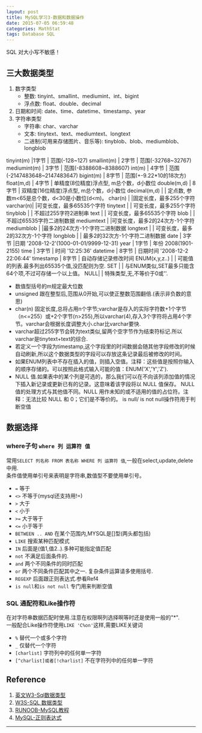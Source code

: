 ```yaml
---
layout: post
title: MySQL学习3-数据和数据操作
date: 2015-07-05 06:59:48
categories: MathStat
tags: Database SQL
---
```


SQL 对大小写不敏感！

## 三大数据类型

1. 数字类型
	- 整数: tinyint、smallint、mediumint、int、bigint
	- 浮点数: float、double、decimal
2. 日期和时间: date、time、datetime、timestamp、year
3. 字符串类型
	- 字符串: char、varchar
	- 文本: tinytext、text、mediumtext、longtext
	- 二进制(可用来存储图片、音乐等): tinyblob、blob、mediumblob、longblob

tinyint(m) |1字节 | 范围(-128~127)
smallint(m) | 2字节 | 范围(-32768~32767)
mediumint(m) | 3字节 | 范围(-8388608~8388607)
int(m) | 4字节 | 范围(-2147483648~2147483647)
bigint(m) | 8字节 | 范围(+-9.22*10的18次方)
float(m,d) | 4字节 | 单精度(8位精度)浮点型, m总个数，d小数位
double(m,d) | 8字节 | 双精度(16位精度)浮点型, m总个数，d小数位
decimal(m,d) | | 定点数, 参数m<65是总个数，d<30是小数位(d<m)。
char(n)	| |固定长度，最多255个字符
varchar(n)| |可变长度，最多65535个字符
tinytext | | 可变长度，最多255个字符
tinyblob | | 不超过255字符2进制串
text | | 可变长度，最多65535个字符
blob | | 不超过65535字符二进制数据
mediumtext | |可变长度，最多2的24次方-1个字符
mediumblob | |最多2的24次方-1个字符二进制数据
longtext | | 可变长度，最多2的32次方-1个字符
longblob | | 最多2的32次方-1个字符二进制数据
date | 3字节 |日期 '2008-12-2'(1000-01-01/9999-12-31)
year | 1字节 | 年份 2008(1901-2155)
time | 3字节 | 时间 '12:25:36'
datetime | 8字节 | 日期时间 '2008-12-2 22:06:44'
timestamp | 8字节 | 自动存储记录修改时间
ENUM(x,y,z..) | | 可能值的列表.最多列出65535个值,没匹配则为空.
SET	| | 与ENUM类似,SET最多只能含64个项,不过可存储一个以上值。
NULL| | 特殊类型,无,不等价于0或''.

- 数值型括号的m规定最大位数
- unsigned 跟在整型后,范围从0开始,可以使正整数范围翻倍.(表示非负数的意思)
- char(n) 固定长度,总将占用n个字节;varchar是存入的实际字符数+1个字节（n<=255）或+2个字节(n>255),所以varchar(4),存入3个字符将占用4个字节。varchar会根据长度调整大小.char比varchar要快.
- varchar超过255字节会转为text类似,留两个空字节作为结束符标记.所以varchar是tinytext+text的综合.
- 若定义一个字段为timestamp,这个字段里的时间数据会随其他字段修改的时候自动刷新,所以这个数据类型的字段可以存放这条记录最后被修改的时间。
- 如果ENUM列表中不存在插入的值，则插入空值。注释：这些值是按照你输入的顺序存储的。可以按照此格式输入可能的值：ENUM('X','Y','Z').
- NULL 值.如果表中的某个列是可选的，那么我们可以在不向该列添加值的情况下插入新记录或更新已有的记录。这意味着该字段将以 NULL 值保存。
NULL 值的处理方式与其他值不同。NULL 用作未知的或不适用的值的占位符。注释：无法比较 NULL 和 0；它们是不等价的。 is null/ is not null操作符用于判断空值


## 数据选择

### where子句 `where 列 运算符 值`
常用`SELECT 列名称 FROM 表名称 WHERE 列 运算符 值`,一般在select,update,delete中用.  
条件值使用单引号来表明是字符串,数值型不要使用单引号。

- `=`	等于
- `<>`	不等于(mysql还支持用!=)
- `>`	大于
- `<`	小于
- `>=`	大于等于
- `<=`	小于等于
- `BETWEEN .. AND`	在某个范围内,MYSQL是[]型(两头都包括)
- `LIKE`	搜索某种匹配模式
- `IN`  后面是(值1,值2..).多种可能指定值匹配
- `not` 不满足后面条件的.
- `and` 两个不同条件的同时匹配
- `or` 两个不同条件匹配其中之一. 复杂条件运算请多使用括号.
- `REGEXP` 后面跟正则表达式.参看Ref4
- `is null`和`is not null` 专门用来判断空值

### SQL 通配符和Like操作符
在对字符串数据匹配时使用.注意在权限啊列选择啊等时还是使用一般的"*".  
一般配合Like操作符使用`LIKE 'C%on'`这样,需要LIKE关键词

- `%`	替代一个或多个字符
- `_`	仅替代一个字符
- `[charlist]`	字符列中的任何单一字符
- `[^charlist]或者[!charlist]`	不在字符列中的任何单一字符

## Reference

1. [英文W3-Sql数据类型](http://www.w3schools.com/sql/sql_datatypes_general.asp)
2. [W3S-SQL 数据类型](http://www.w3school.com.cn/sql/sql_datatypes.asp)
3. [RUNOOB-MySQL教程](http://www.runoob.com/mysql/mysql-tutorial.html)
4. [MySQL-正则表达式](http://www.runoob.com/mysql/mysql-regexp.html)

---
